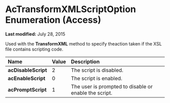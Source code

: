
# AcTransformXMLScriptOption Enumeration (Access)

 **Last modified:** July 28, 2015

Used with the  **TransformXML** method to specify theaction taken if the XSL file contains scripting code.


|**Name**|**Value**|**Description**|
|:-----|:-----|:-----|
| **acDisableScript**|2|The script is disabled.|
| **acEnableScript**|0|The script is enabled.|
| **acPromptScript**|1|The user is prompted to disable or enable the script.|
